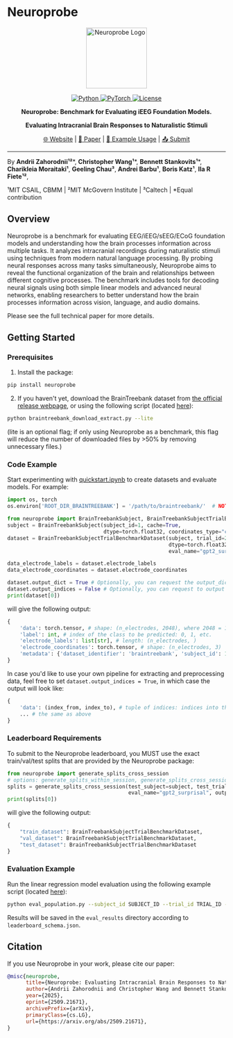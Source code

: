# Neuroprobe

<p align="center">
  <a href="https://neuroprobe.dev">
    <img src="https://github.com/azaho/neuroprobe/blob/main/website/neuroprobe_animation.gif?raw=True" alt="Neuroprobe Logo" style="height: 10em" />
  </a>
</p>

<p align="center">
    <a href="https://www.python.org/">
        <img alt="Python" src="https://img.shields.io/badge/Python-3.8+-1f425f.svg?color=purple">
    </a>
    <a href="https://pytorch.org/">
        <img alt="PyTorch" src="https://img.shields.io/badge/PyTorch-2.0+-ee4c2c.svg">
    </a>
    <a href="https://mit-license.org/">
        <img alt="License" src="https://img.shields.io/badge/License-MIT-blue.svg">
    </a>
</p>

<p align="center"><strong>Neuroprobe: Benchmark for Evaluating iEEG Foundation Models.</strong></p>
<p align="center"><strong>Evaluating Intracranial Brain Responses to Naturalistic Stimuli</strong></p>

<p align="center">
    <a href="https://neuroprobe.dev">🌐 Website</a> |
    <a href="https://www.arxiv.org/abs/2509.21671">📄 Paper</a> |
    <a href="https://github.com/azaho/neuroprobe/blob/main/examples/quickstart.ipynb">🚀 Example Usage</a> |
    <a href="https://github.com/azaho/neuroprobe/blob/main/SUBMIT.md">📤 Submit</a>
</p>

---

By **Andrii Zahorodnii¹²***, **Christopher Wang¹***, **Bennett Stankovits¹***, **Charikleia Moraitaki¹**, **Geeling Chau³**, **Andrei Barbu¹**, **Boris Katz¹**, **Ila R Fiete¹²**,

¹MIT CSAIL, CBMM  |  ²MIT McGovern Institute  |  ³Caltech  |  *Equal contribution

## Overview
Neuroprobe is a benchmark for evaluating EEG/iEEG/sEEG/ECoG foundation models and understanding how the brain processes information across multiple tasks. It analyzes intracranial recordings during naturalistic stimuli using techniques from modern natural language processing. By probing neural responses across many tasks simultaneously, Neuroprobe aims to reveal the functional organization of the brain and relationships between different cognitive processes. The benchmark includes tools for decoding neural signals using both simple linear models and advanced neural networks, enabling researchers to better understand how the brain processes information across vision, language, and audio domains.

Please see the full technical paper for more details.

## Getting Started

### Prerequisites

1. Install the package:
```bash
pip install neuroprobe
```

2. If you haven't yet, download the BrainTreebank dataset from [the official release webpage](https://braintreebank.dev/), or using the following script (located [here](https://github.com/azaho/neuroprobe/blob/main/braintreebank_download_extract.py)):
```bash
python braintreebank_download_extract.py --lite
```
(lite is an optional flag; if only using Neuroprobe as a benchmark, this flag will reduce the number of downloaded files by >50% by removing unnecessary files.)

### Code Example

Start experimenting with [quickstart.ipynb](https://github.com/azaho/neuroprobe/blob/main/examples/quickstart.ipynb) to create datasets and evaluate models. For example:
```python
import os, torch
os.environ['ROOT_DIR_BRAINTREEBANK'] = '/path/to/braintreebank/'  # NOTE: Change this to your own path, or define an environment variable elsewhere

from neuroprobe import BrainTreebankSubject, BrainTreebankSubjectTrialBenchmarkDataset
subject = BrainTreebankSubject(subject_id=1, cache=True, 
                               dtype=torch.float32, coordinates_type="cortical")
dataset = BrainTreebankSubjectTrialBenchmarkDataset(subject, trial_id=2, 
                                                    dtype=torch.float32, 
                                                    eval_name="gpt2_surprisal") 

data_electrode_labels = dataset.electrode_labels 
data_electrode_coordinates = dataset.electrode_coordinates 

dataset.output_dict = True # Optionally, you can request the output_dict=True to get the data as a dictionary with a bunch of metadata.
dataset.output_indices = False # Optionally, you can request to output indices into the original BrainTreebank h5 files of the sessions, instead of raw data.
print(dataset[0])
```
will give the following output:
```python
{
	'data': torch.tensor, # shape: (n_electrodes, 2048), where 2048 = 1 second at 2048 Hz
	'label': int, # index of the class to be predicted: 0, 1, etc.
	'electrode_labels': list[str], # length: (n_electrodes, )
	'electrode_coordinates': torch.tensor, # shape: (n_electrodes, 3)
	'metadata': {'dataset_identifier': 'braintreebank', 'subject_id': 1, 'trial_id': 2, 'sampling_rate': 2048}
}
```
In case you'd like to use your own pipeline for extracting and preprocessing data, feel free to set `dataset.output_indices = True`, in which case the output will look like:
```python
{
    'data': (index_from, index_to), # tuple of indices: indices into the session's h5 file in the BrainTreebank
    ... # the same as above
}
```

### Leaderboard Requirements

To submit to the Neuroprobe leaderboard, you MUST use the exact train/val/test splits that are provided by the Neuroprobe package:
```python
from neuroprobe import generate_splits_cross_session
# options: generate_splits_within_session, generate_splits_cross_session, generate_splits_cross_subject
splits = generate_splits_cross_session(test_subject=subject, test_trial_id=2, 
                                       eval_name="gpt2_surprisal", output_indices=False)
print(splits[0])
```
will give the following output:
```python
{
    "train_dataset": BrainTreebankSubjectTrialBenchmarkDataset,
    "val_dataset": BrainTreebankSubjectTrialBenchmarkDataset,
    "test_dataset": BrainTreebankSubjectTrialBenchmarkDataset
}
```

### Evaluation Example

Run the linear regression model evaluation using the following example script (located [here](https://github.com/azaho/neuroprobe/blob/main/examples/eval_population.py)):
```bash
python eval_population.py --subject_id SUBJECT_ID --trial_id TRIAL_ID --verbose --eval_name gpt2_surprisal --split_type CrossSession
```

Results will be saved in the `eval_results` directory according to `leaderboard_schema.json`.

## Citation

If you use Neuroprobe in your work, please cite our paper:
```bibtex
@misc{neuroprobe,
      title={Neuroprobe: Evaluating Intracranial Brain Responses to Naturalistic Stimuli}, 
      author={Andrii Zahorodnii and Christopher Wang and Bennett Stankovits and Charikleia Moraitaki and Geeling Chau and Andrei Barbu and Boris Katz and Ila R Fiete},
      year={2025},
      eprint={2509.21671},
      archivePrefix={arXiv},
      primaryClass={cs.LG},
      url={https://arxiv.org/abs/2509.21671}, 
}
```
